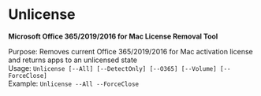 # Unlicense
<b>Microsoft Office 365/2019/2016 for Mac License Removal Tool</b>

Purpose: Removes current Office 365/2019/2016 for Mac activation license and returns apps to an unlicensed state</br>
Usage: `Unlicense [--All] [--DetectOnly] [--O365] [--Volume] [--ForceClose]`</br>
Example: `Unlicense --All --ForceClose`</br>
